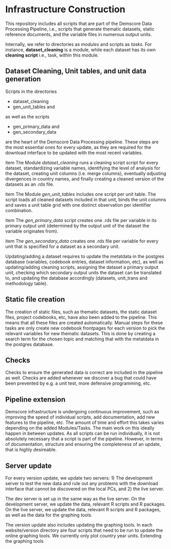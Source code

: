 # Infrastructure Construction

This repository includes all scripts that are part of the Demscore Data Processing
Pipeline, i.e., scripts that generate thematic datasets, static reference documents,
and the variable files in numerous output units.

Internally, we refer to directories as *modules* and scripts as *tasks*. For instance,
**dataset_cleaning** is a module, while each dataset has its own **cleaning script**
i.e., task, within this module.

## Dataset Cleaning, Unit tables, and unit data generation

Scripts in the directories

* dataset_cleaning
* gen_unit_tables and

as well as the scripts 

* gen_primary_data and 
* gen_secondary_data

are the heart of the Demscore Data Processing pipeline. These steps are the most 
essential ones for every update, as they are required for the download interface 
to be updated with the most recent variables.  

item The Module *dataset_cleaning* runs a cleaning script script for every dataset, 
standardizing variable names, identifying the level of analysis for the dataset, 
creating unit columns (i.e. merge columns), eventually adjusting divergences in 
country names, and finally creating a cleaned version of the datasets as an .rds file. 

item The Module *gen_unit_tables* includes one script per unit table. The script 
loads all cleaned datasets included in that unit, binds the unit columns and 
saves a unit table grid with one distinct observation per identifier combination.  

item The *gen_primary_data* script creates one .rds file per variable in its primary 
output unit (determined by the output unit of the dataset the variable originates from).  

item The *gen_secondary_data* creates one .rds file per variable for every unit 
that is specified for a dataset as a secondary unit. 

Updating/adding a dataset requires to update the metatdata in the postgres database 
(variables, codebook entries, dataset information, etc), as well as updating/adding 
cleaning scripts, assigning the dataset a primary output unit, checking which 
secondary output units the dataset can be translated to, and updating the database 
accordingly (datasets, unit_trans and methodology table). 

## Static file creation
The creation of static files, such as thematic datasets, the static dataset files, 
project codebooks, etc, have also been added to the pipeline. This means that all 
these files are created automatically. Manual steps for these tasks are only create 
new codebook frontpages for each version to pick the relevant variables for new 
thematic datasets. This is done by creating a search term for the chosen topic and 
matching that with the metatdata in the postgres database. 

## Checks
Checks to ensure the generated data is correct are included in the pipeline as 
well. Checks are added whenever we discover a bug that could have been prevented 
by e.g. a unit test, more defensive programming, etc. 

## Pipeline extension
Demscore infrastructure is undergoing continuous improvement, such as improving 
the speed of individual scripts, add documentation, add new features to the 
pipeline, etc. The amount of time and effort this takes varies depending on the 
added Modules/Tasks. The main work on this ideally happen in between updates. As 
all scripts can be run individually, it is not absolutely necessary that a script 
is part of the pipeline. However, in terms of documentation, structure and ensuring 
the completeness of an update, that is highly desireable. 

## Server update
For every version update, we update two servers: 1) The development server to test 
the new data and rule out any problems with the download interface that cannot be 
discovered on the local PCs, and 2) the live server. 

The dev server is set up in the same way as the live server. On the development 
server, we update the data, relevant R scripts and R packages. On the live server, 
we update the data, relevant R scripts and R packages, as well as the data for 
the graphing tools. 
 

 

The version update also includes updating the graphing tools. In each website/version directory are four scripts that need to be run to update the online graphing tools. We currently only plot country year units. Extending the graphing tools  

 